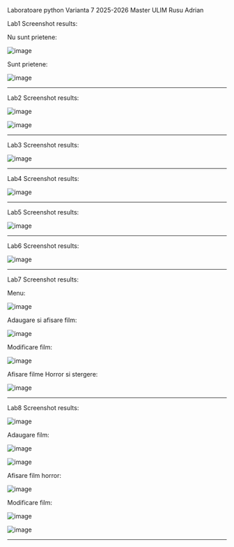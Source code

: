 Laboratoare python Varianta 7 2025-2026 Master ULIM Rusu Adrian

Lab1 Screenshot results:

Nu sunt prietene:

![image](https://github.com/user-attachments/assets/75ed33ae-fc5a-463d-8e73-ea74a74de40b)

Sunt prietene:

![image](https://github.com/user-attachments/assets/a0576cb4-4b44-41fc-aebd-c428c9bc04e5)

-------------------------------------------------------------------------------------------------

Lab2 Screenshot results:

![image](https://github.com/user-attachments/assets/d0496cec-17f0-4c6e-b779-5a8b48d02294)

![image](https://github.com/user-attachments/assets/cb98b12b-5a3b-4175-b6c5-37de3a39a11a)

-------------------------------------------------------------------------------------------------

Lab3 Screenshot results:

![image](https://github.com/user-attachments/assets/8e46b5f2-cfe4-47f1-9ffa-87d50b71e145)

-------------------------------------------------------------------------------------------------

Lab4 Screenshot results:

![image](https://github.com/user-attachments/assets/899f5b21-bc83-4402-8092-f1ca9d560069)

-------------------------------------------------------------------------------------------------

Lab5 Screenshot results:

![image](https://github.com/user-attachments/assets/9c14e6bb-140d-445d-96ae-7a0c1819a8e2)

-------------------------------------------------------------------------------------------------

Lab6 Screenshot results:

![image](https://github.com/user-attachments/assets/97302a10-9167-4e3e-84ea-b7522516d96d)

-------------------------------------------------------------------------------------------------

Lab7 Screenshot results:

Menu:

![image](https://github.com/user-attachments/assets/ad3c9ce5-e218-438a-a6da-6ea46b7f0201)

Adaugare si afisare film:

![image](https://github.com/user-attachments/assets/f34f7ad4-a0e1-4b3a-925a-84506b163045)

Modificare film:

![image](https://github.com/user-attachments/assets/78a99482-03b6-4fad-bc01-afefcbb3f1ca)

Afisare filme Horror si stergere:

![image](https://github.com/user-attachments/assets/bfaee8a9-b0ab-407e-bd83-35f24b8c6142)

-------------------------------------------------------------------------------------------------

Lab8 Screenshot results:

![image](https://github.com/user-attachments/assets/6fac7930-433d-4abe-96d6-269203d657c3)

Adaugare film:

![image](https://github.com/user-attachments/assets/1c9b4dda-6c75-418c-9285-3e404832ae91)

![image](https://github.com/user-attachments/assets/1a416650-b377-457f-a697-0cc65d75a6df)

Afisare film horror:

![image](https://github.com/user-attachments/assets/b7ef3d4d-e3a8-41e7-b139-8fa4a7a87438)

Modificare film:

![image](https://github.com/user-attachments/assets/4157015b-5387-4889-acd2-173d0aaffbad)

![image](https://github.com/user-attachments/assets/5dcbbb08-fc18-44c0-ac17-01aa03b91e4b)

-------------------------------------------------------------------------------------------------



































